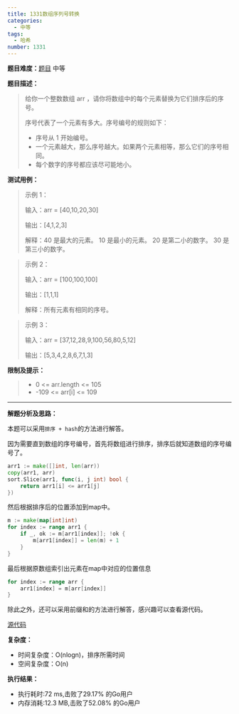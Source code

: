 ```yaml
---
title: 1331数组序列号转换
categories:
  - 中等
tags:
  - 哈希
number: 1331
---
```

**题目难度：**[题目](https://leetcode.cn/problems/rank-transform-of-an-array/) 中等

**题目描述：**

> 给你一个整数数组 arr ，请你将数组中的每个元素替换为它们排序后的序号。
>
> 序号代表了一个元素有多大。序号编号的规则如下：
>
> - 序号从 1 开始编号。
> - 一个元素越大，那么序号越大。如果两个元素相等，那么它们的序号相同。
> - 每个数字的序号都应该尽可能地小。

**测试用例：**

> 示例 1：
>
> 输入：arr = [40,10,20,30]
>
> 输出：[4,1,2,3]
>
> 解释：40 是最大的元素。 10 是最小的元素。 20 是第二小的数字。 30 是第三小的数字。

> 示例 2：
>
> 输入：arr = [100,100,100]
>
> 输出：[1,1,1]
>
> 解释：所有元素有相同的序号。

> 示例 3：
>
> 输入：arr = [37,12,28,9,100,56,80,5,12]
>
> 输出：[5,3,4,2,8,6,7,1,3]

**限制及提示：**
> - 0 <= arr.length <= 105
> - -109 <= arr[i] <= 109

---
**解题分析及思路：**

本题可以采用`排序 + hash`的方法进行解答。

因为需要直到数组的序号编号，首先将数组进行排序，排序后就知道数组的序号编号了。

```go
arr1 := make([]int, len(arr))
copy(arr1, arr)
sort.Slice(arr1, func(i, j int) bool {
    return arr1[i] <= arr1[j]
})
```

然后根据排序后的位置添加到map中。
```go
m := make(map[int]int)
for index := range arr1 {
    if _, ok := m[arr1[index]]; !ok {
        m[arr1[index]] = len(m) + 1
    }
}
```
最后根据原数组索引出元素在map中对应的位置信息
```go
for index := range arr {
    arr1[index] = m[arr[index]]
}
```



除此之外，还可以采用前缀和的方法进行解答，感兴趣可以查看源代码。


[源代码](https://github.com/lomtom/algorithm-go/blob/main/leetcode/1221数组序列号转换_test.go)

**复杂度：**

- 时间复杂度：O(nlogn)，排序所需时间
- 空间复杂度：O(n)

**执行结果：**
- 执行耗时:72 ms,击败了29.17% 的Go用户
- 内存消耗:12.3 MB,击败了52.08% 的Go用户
